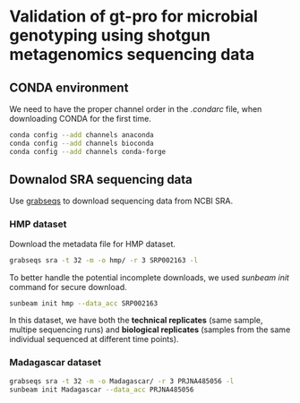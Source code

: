 # Validation of gt-pro for microbial genotyping using shotgun metagenomics sequencing data

## CONDA environment

We need to have the proper channel order in the *.condarc* file, when downloading CONDA for the first time.

```bash
conda config --add channels anaconda
conda config --add channels bioconda
conda config --add channels conda-forge
```

## Downalod SRA sequencing data

Use [grabseqs](https://github.com/louiejtaylor/grabseqs) to download sequencing data from NCBI SRA. 

### HMP dataset

Download the metadata file for HMP dataset.

```bash
grabseqs sra -t 32 -m -o hmp/ -r 3 SRP002163 -l
```

To better handle the potential incomplete downloads, we used *sunbeam init* command for secure download.

```bash
sunbeam init hmp --data_acc SRP002163
```

In this dataset, we have both the **technical replicates** (same sample, multipe sequencing runs) and **biological replicates** (samples from the same individual sequenced at different time points).

### Madagascar dataset

```bash
grabseqs sra -t 32 -m -o Madagascar/ -r 3 PRJNA485056 -l
sunbeam init Madagascar --data_acc PRJNA485056
```
